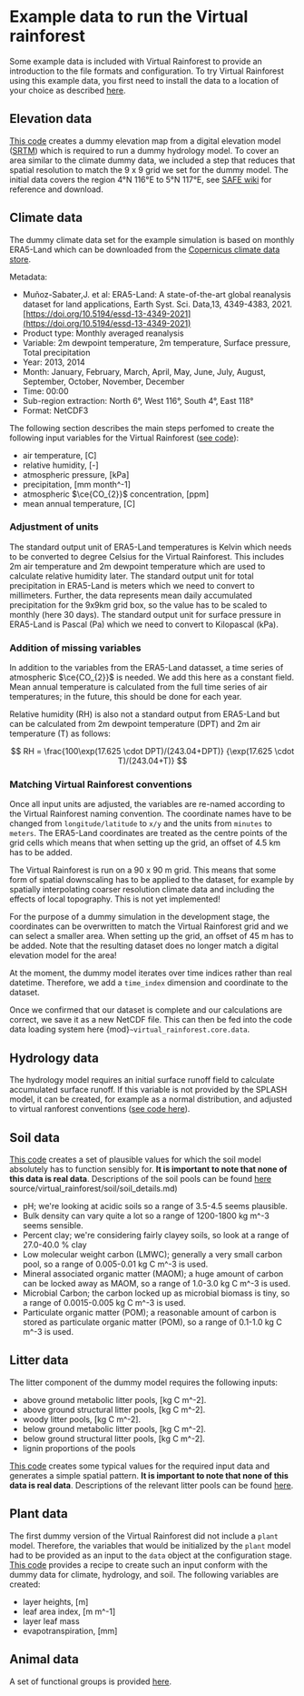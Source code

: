 # Example data to run the Virtual rainforest

Some example data is included with Virtual Rainforest to provide an introduction to the
file formats and configuration. To try Virtual Rainforest using this example data, you
first need to install the data to a location of your choice as described [here](./usage.md).

## Elevation data

[This code](../../../virtual_rainforest/example_data/runoff_dummy.py) creates a dummy
elevation map from a digital elevation model ([SRTM](https://www2.jpl.nasa.gov/srtm/))
which is required to run a dummy hydrology model. To cover an area similar to the
climate dummy data, we included a step that reduces that spatial resolution to match the
9 x 9 grid we set for the dummy model. The initial data covers the region 4°N 116°E to
5°N 117°E, see [SAFE wiki](https://safeproject.net/dokuwiki/safe_gis/srtm) for reference
and download.

## Climate data

The dummy climate data set for the example simulation is based on monthly ERA5-Land
which can be downloaded from the [Copernicus climate data store](https://cds.climate.copernicus.eu/cdsapp#!/dataset/reanalysis-era5-single-levels-monthly-means?tab=overview).

Metadata:

* Muñoz-Sabater,J. et al: ERA5-Land: A state-of-the-art global reanalysis dataset for
  land applications, Earth Syst. Sci. Data,13, 4349-4383, 2021.
  [https://doi.org/10.5194/essd-13-4349-2021](https://doi.org/10.5194/essd-13-4349-2021)
* Product type: Monthly averaged reanalysis
* Variable: 2m dewpoint temperature, 2m temperature, Surface pressure, Total
  precipitation
* Year: 2013, 2014
* Month: January, February, March, April, May, June, July, August, September, October,
  November, December
* Time: 00:00
* Sub-region extraction: North 6°, West 116°, South 4°, East 118°
* Format: NetCDF3

The following section describes the main steps perfomed to create the following input
variables for the Virtual Rainforest ([see code](../../../virtual_rainforest/example_data/climate_dummy.py)):

* air temperature, [C]
* relative humidity, [-]
* atmospheric pressure, [kPa]
* precipitation, [mm month^-1]
* atmospheric $\ce{CO_{2}}$ concentration, [ppm]
* mean annual temperature, [C]

### Adjustment of units

The standard output unit of ERA5-Land temperatures is Kelvin which needs to be converted
to degree Celsius for the Virtual Rainforest. This includes 2m air temperature and
2m dewpoint temperature which are used to calculate relative humidity later.
The standard output unit for total precipitation in ERA5-Land is meters which we need
to convert to millimeters. Further, the data represents mean daily accumulated
precipitation for the 9x9km grid box, so the value has to be scaled to monthly (here
30 days).
The standard output unit for surface pressure in ERA5-Land is Pascal (Pa) which we
need to convert to Kilopascal (kPa).

### Addition of missing variables

In addition to the variables from the ERA5-Land datasset, a time series of atmospheric
$\ce{CO_{2}}$ is needed. We add this here as a constant field. Mean annual temperature
is calculated from the full time series of air temperatures; in the future, this
should be done for each year.

Relative humidity (RH) is also not a standard output from ERA5-Land but can be calculated
from 2m dewpoint temperature (DPT) and 2m air temperature (T) as follows:

$$ RH = \frac{100\exp(17.625 \cdot DPT)/(243.04+DPT)}
                 {\exp(17.625 \cdot T)/(243.04+T)}
$$

### Matching Virtual Rainforest conventions

Once all input units are adjusted, the variables are re-named according to the Virtual
Rainforest naming convention. The coordinate names have to be changed from
`longitude/latitude` to `x/y` and the units from `minutes` to `meters`. The ERA5-Land
coordinates are treated as the centre points of the grid cells which means that when
setting up the grid, an offset of 4.5 km has to be added.

The Virtual Rainforest is run on a 90 x 90 m grid. This means that some form of
spatial downscaling has to be applied to the dataset, for example by spatially
interpolating coarser resolution climate data and including the effects of local
topography. This is not yet implemented!

For the purpose of a dummy simulation in the development stage, the coordinates can be
overwritten to match the Virtual Rainforest grid and we can select a smaller area.
When setting up the grid, an offset of 45 m has to be added.
Note that the resulting dataset does no longer match a digital elevation model for the
area!

At the moment, the dummy model iterates over time indices rather than real datetime.
Therefore, we add a `time_index` dimension and coordinate to the dataset.

Once we confirmed that our dataset is complete and our calculations are correct, we
save it as a new NetCDF file. This can then be fed into the code data loading system
here {mod}`~virtual_rainforest.core.data`.

## Hydrology data

The hydrology model requires an initial surface runoff field to calculate accumulated
surface runoff. If this variable is not provided by the SPLASH model, it can be created,
for example as a normal distribution, and adjusted to virtual ranforest conventions
([see code here](../../../virtual_rainforest/example_data/runoff_dummy.py)).

## Soil data

[This code](../../../virtual_rainforest/example_data/soil_dummy.py)
creates a set of plausible values for which the soil model absolutely has to
function sensibly for. **It is important to note that none of this data is real data**.
Descriptions of the soil pools can be found [here](./soil/soil_details.md)
source/virtual_rainforest/soil/soil_details.md)

* pH; we're looking at acidic soils so a range of 3.5-4.5 seems plausible.
* Bulk density can vary quite a lot so a range of 1200-1800 kg m^-3 seems sensible.
* Percent clay; we're considering fairly clayey soils, so look at a range of
  27.0-40.0 % clay
* Low molecular weight carbon (LMWC); generally a very small carbon pool, so a range of
  0.005-0.01 kg C m^-3 is used.
* Mineral associated organic matter (MAOM); a huge amount of carbon can be locked away
  as MAOM, so a range of 1.0-3.0 kg C m^-3 is used.
* Microbial Carbon; the carbon locked up as microbial biomass is tiny, so a range of
  0.0015-0.005 kg C m^-3 is used.
* Particulate organic matter (POM); a reasonable amount of carbon is stored as
  particulate organic matter (POM), so a range of 0.1-1.0 kg C m^-3 is used.

## Litter data

The litter component of the dummy model requires the following inputs:

* above ground metabolic litter pools, [kg C m^-2].
* above ground structural litter pools, [kg C m^-2].
* woody litter pools, [kg C m^-2].
* below ground metabolic litter pools, [kg C m^-2].
* below ground structural litter pools, [kg C m^-2].
* lignin proportions of the pools

[This code](../../../virtual_rainforest/example_data/litter_dummy.py)
creates some typical values for the required input data and generates a simple spatial
pattern. **It is important to note that none of this data is real data**. Descriptions
of the relevant litter pools can be found [here](./soil/soil_details.md).

## Plant data

The first dummy version of the Virtual Rainforest did not include a `plant` model.
Therefore, the variables that would be initialized by the `plant` model had to be
provided as an input to the `data` object at the configuration stage.
[This code](../../../virtual_rainforest/example_data/plant_dummy.py) provides a recipe
to create such an input conform with the dummy data for climate, hydrology, and soil.
The following variables are created:

* layer heights, [m]
* leaf area index, [m m^-1]
* layer leaf mass
* evapotranspiration, [mm]

## Animal data

A set of functional groups is provided
[here](../../../virtual_rainforest/example_data/animal_functional_groups.toml).
